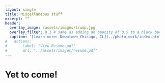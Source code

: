 ```yaml
---
layout: single
title: Miscellaneous stuff
excerpt: ""
header:
  overlay_image: /assets/images/trump.jpg
  overlay_filter: 0.3 # same as adding an opacity of 0.5 to a black background
  caption: "[Learn more: Downtown Chicago, IL](../photo_work/index.html)"
#   actions:
#     - label: "View Resume.pdf"
#       url: "../assets/images/resume.pdf"
---
```


# Yet to come!